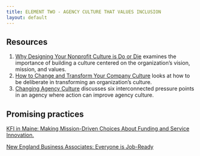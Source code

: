 ```yaml
---
title: ELEMENT TWO - AGENCY CULTURE THAT VALUES INCLUSION  
layout: default
---
```


<h2>Resources</h2>

<ol>
<li><a href="https://nonprofithub.org/starting-a-nonprofit/designing-your-nonprofit-culture/">Why Designing Your Nonprofit Culture is Do or Die</a> examines the importance of building a culture centered on the organization’s vision, mission, and values.</li>

<li><a href="https://www.thebalancecareers.com/how-to-change-your-culture-1918810">How to Change and Transform Your Company Culture</a> looks at how to be deliberate in
transforming an organization’s culture.</li>

<li><a href="https://www.psc.nsw.gov.au/employmentportal/ethics-conduct/behaving-ethically/behaving-ethically-guide/section-3/changing-agency-culture">Changing Agency Culture</a> discusses six interconnected pressure points in an agency where action can improve agency culture.</li>
</ol>

<h2>Promising practices</h2>

<p><a href="https://www.thinkwork.org/kfi-maine-making-mission-driven-choices-about-funding-and-service-innovation">KFI in Maine: Making Mission-Driven Choices About Funding and Service Innovation.</a></p>

<p><a href="https://www.thinkwork.org/new-england-business-associates-everyone-job-ready">New England Business Associates: Everyone is Job-Ready </a></p>
